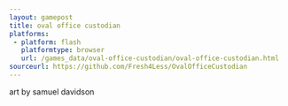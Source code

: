 ```yaml
---
layout: gamepost
title: oval office custodian
platforms:
 - platform: flash
   platformtype: browser
   url: /games_data/oval-office-custodian/oval-office-custodian.html
sourceurl: https://github.com/Fresh4Less/OvalOfficeCustodian
---
```

art by samuel davidson